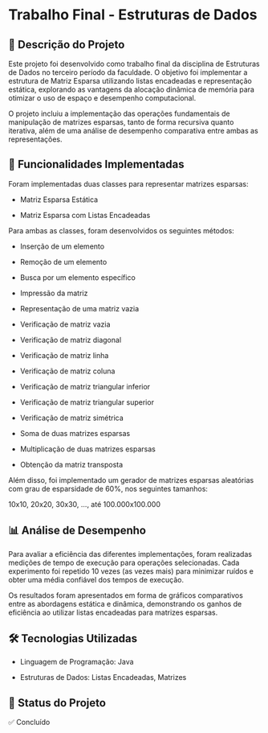 # Trabalho Final - Estruturas de Dados

## 📌 Descrição do Projeto

Este projeto foi desenvolvido como trabalho final da disciplina de Estruturas de Dados no terceiro período da faculdade. O objetivo foi implementar a estrutura de Matriz Esparsa utilizando listas encadeadas e representação estática, explorando as vantagens da alocação dinâmica de memória para otimizar o uso de espaço e desempenho computacional.

O projeto incluiu a implementação das operações fundamentais de manipulação de matrizes esparsas, tanto de forma recursiva quanto iterativa, além de uma análise de desempenho comparativa entre ambas as representações.

## 🚀 Funcionalidades Implementadas

Foram implementadas duas classes para representar matrizes esparsas:

* Matriz Esparsa Estática

* Matriz Esparsa com Listas Encadeadas

Para ambas as classes, foram desenvolvidos os seguintes métodos:

* Inserção de um elemento

* Remoção de um elemento

* Busca por um elemento específico

* Impressão da matriz

* Representação de uma matriz vazia

* Verificação de matriz vazia

* Verificação de matriz diagonal

* Verificação de matriz linha

* Verificação de matriz coluna

* Verificação de matriz triangular inferior

* Verificação de matriz triangular superior

* Verificação de matriz simétrica

* Soma de duas matrizes esparsas

* Multiplicação de duas matrizes esparsas

* Obtenção da matriz transposta

Além disso, foi implementado um gerador de matrizes esparsas aleatórias com grau de esparsidade de 60%, nos seguintes tamanhos:

10x10, 20x20, 30x30, ..., até 100.000x100.000

## 📊 Análise de Desempenho

Para avaliar a eficiência das diferentes implementações, foram realizadas medições de tempo de execução para operações selecionadas. Cada experimento foi repetido 10 vezes (as vezes mais) para minimizar ruídos e obter uma média confiável dos tempos de execução.

Os resultados foram apresentados em forma de gráficos comparativos entre as abordagens estática e dinâmica, demonstrando os ganhos de eficiência ao utilizar listas encadeadas para matrizes esparsas.

## 🛠 Tecnologias Utilizadas

* Linguagem de Programação: Java

* Estruturas de Dados: Listas Encadeadas, Matrizes

## 📌 Status do Projeto

✅ Concluído

